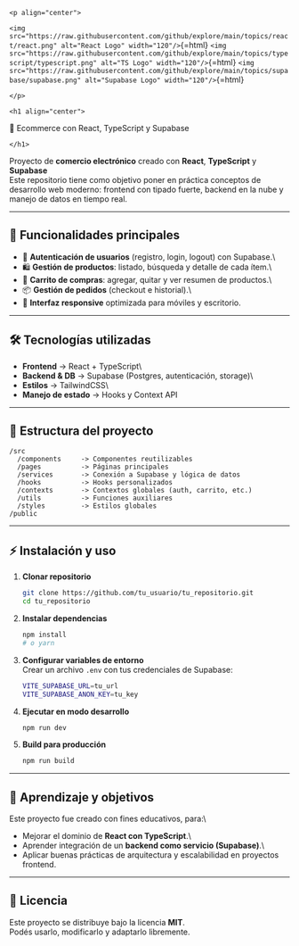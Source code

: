 ```{=html}
<p align="center">
```
`<img src="https://raw.githubusercontent.com/github/explore/main/topics/react/react.png" alt="React Logo" width="120"/>`{=html}
`<img src="https://raw.githubusercontent.com/github/explore/main/topics/typescript/typescript.png" alt="TS Logo" width="120"/>`{=html}
`<img src="https://raw.githubusercontent.com/github/explore/main/topics/supabase/supabase.png" alt="Supabase Logo" width="120"/>`{=html}
```{=html}
</p>
```
```{=html}
<h1 align="center">
```
🛒 Ecommerce con React, TypeScript y Supabase
```{=html}
</h1>
```
Proyecto de **comercio electrónico** creado con **React**,
**TypeScript** y **Supabase**\
Este repositorio tiene como objetivo poner en práctica conceptos de
desarrollo web moderno: frontend con tipado fuerte, backend en la nube y
manejo de datos en tiempo real.

------------------------------------------------------------------------

## 🚀 Funcionalidades principales

-   🔐 **Autenticación de usuarios** (registro, login, logout) con
    Supabase.\
-   🛍️ **Gestión de productos**: listado, búsqueda y detalle de cada
    ítem.\
-   🛒 **Carrito de compras**: agregar, quitar y ver resumen de
    productos.\
-   📦 **Gestión de pedidos** (checkout e historial).\
-   📱 **Interfaz responsive** optimizada para móviles y escritorio.

------------------------------------------------------------------------

## 🛠️ Tecnologías utilizadas

-   **Frontend** → React + TypeScript\
-   **Backend & DB** → Supabase (Postgres, autenticación, storage)\
-   **Estilos** → TailwindCSS\
-   **Manejo de estado** → Hooks y Context API

------------------------------------------------------------------------

## 📂 Estructura del proyecto

    /src
      /components     -> Componentes reutilizables
      /pages          -> Páginas principales
      /services       -> Conexión a Supabase y lógica de datos
      /hooks          -> Hooks personalizados
      /contexts       -> Contextos globales (auth, carrito, etc.)
      /utils          -> Funciones auxiliares
      /styles         -> Estilos globales
    /public

------------------------------------------------------------------------

## ⚡ Instalación y uso

1.  **Clonar repositorio**

    ``` bash
    git clone https://github.com/tu_usuario/tu_repositorio.git
    cd tu_repositorio
    ```

2.  **Instalar dependencias**

    ``` bash
    npm install
    # o yarn
    ```

3.  **Configurar variables de entorno**\
    Crear un archivo `.env` con tus credenciales de Supabase:

    ``` bash
    VITE_SUPABASE_URL=tu_url
    VITE_SUPABASE_ANON_KEY=tu_key
    ```

4.  **Ejecutar en modo desarrollo**

    ``` bash
    npm run dev
    ```

5.  **Build para producción**

    ``` bash
    npm run build
    ```

------------------------------------------------------------------------

## 📖 Aprendizaje y objetivos

Este proyecto fue creado con fines educativos, para:\
- Mejorar el dominio de **React con TypeScript**.\
- Aprender integración de un **backend como servicio (Supabase)**.\
- Aplicar buenas prácticas de arquitectura y escalabilidad en proyectos
frontend.

------------------------------------------------------------------------

## 📜 Licencia

Este proyecto se distribuye bajo la licencia **MIT**.\
Podés usarlo, modificarlo y adaptarlo libremente.
